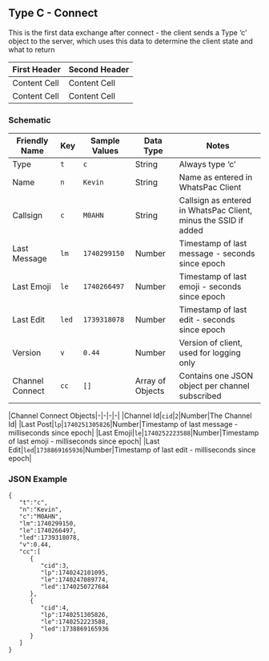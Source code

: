 ## Type C - Connect
This is the first data exchange after connect - the client sends a Type ‘c’ object to the server, which uses this data to determine the client state and what to return

| First Header  | Second Header |
| ------------- | ------------- |
| Content Cell  | Content Cell  |
| Content Cell  | Content Cell  |

### Schematic
| Friendly Name | Key | Sample Values | Data Type | Notes |
| ------------- | --- | ------------- | --------- | ----- |
|Type|`t`|`c`|String|Always type ‘c’|
|Name|`n`|`Kevin`|String|Name as entered in WhatsPac Client|
|Callsign|`c`|`M0AHN`|String|Callsign as entered in WhatsPac Client, minus the SSID if added|
|Last Message|`lm`|`1740299150`|Number|Timestamp of last message - seconds since epoch|
|Last Emoji|`le`|`1740266497`|Number|Timestamp of last emoji - seconds since epoch|
|Last Edit|`led`|`1739318078`|Number|Timestamp of last edit - seconds since epoch|
|Version|`v`|`0.44`|Number|Version of client, used for logging only|
|Channel Connect|`cc`|`[]`|Array of Objects|Contains one JSON object per channel subscribed|


|Channel Connect Objects|-|-|-|-|
|Channel Id|`cid`|`2`|Number|The Channel Id|
|Last Post|`lp`|`1740251305826`|Number|Timestamp of last message - milliseconds since epoch|
|Last Emoji|`le`|`1740252223588`|Number|Timestamp of last emoji - milliseconds since epoch|
|Last Edit|`led`|`1738869165936`|Number|Timestamp of last edit - milliseconds since epoch|
### JSON Example
```
{
   "t":"c",
   "n":"Kevin",
   "c":"M0AHN",
   "lm":1740299150,
   "le":1740266497,
   "led":1739318078,
   "v":0.44,
   "cc":[
      {
         "cid":3,
         "lp":1740242101095,
         "le":1740247089774,
         "led":1740250727684
      },
      {
         "cid":4,
         "lp":1740251305826,
         "le":1740252223588,
         "led":1738869165936
      }
   ]
}

```
